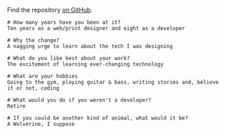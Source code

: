Find the repository [on GitHub](https://github.com/billp72/netcreative/tree/master/netcreative).

```
# How many years have you been at it?
Ten years as a web/print designer and eight as a developer

# Why the change?
A nagging urge to learn about the tech I was designing 

# What do you like best about your work?
The excitement of learning ever-changing technology

# What are your hobbies
Going to the gym, playing guitar & bass, writing stories and, believe it or not, coding

# What would you do if you weren't a developer?
Retire

# If you could be another kind of animal, what would it be?
A Wolverine, I suppose
```
